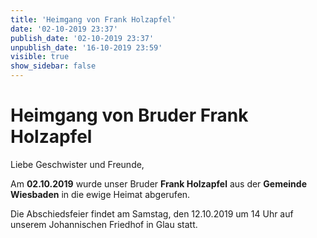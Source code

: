 ```yaml
---
title: 'Heimgang von Frank Holzapfel'
date: '02-10-2019 23:37'
publish_date: '02-10-2019 23:37'
unpublish_date: '16-10-2019 23:59'
visible: true
show_sidebar: false
---
```


# Heimgang von Bruder Frank Holzapfel

Liebe Geschwister und Freunde,

Am **02.10.2019** wurde unser Bruder **Frank Holzapfel** aus der **Gemeinde Wiesbaden** in die ewige Heimat abgerufen.

Die Abschiedsfeier findet am Samstag, den 12.10.2019 um 14 Uhr auf unserem Johannischen Friedhof in Glau statt.